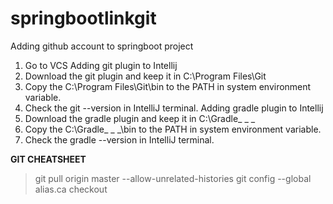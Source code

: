 # springbootlinkgit

Adding github account to springboot project
  1. Go to VCS
Adding git plugin to Intellij
  1. Download the git plugin and keep it in C:\Program Files\Git
  2. Copy the C:\Program Files\Git\bin to the PATH in system environment variable.
  3. Check the git --version in IntelliJ terminal.
Adding gradle plugin to Intellij
  1. Download the gradle plugin and keep it in C:\Gradle_ _ _
  2. Copy the C:\Gradle_ _ _\bin to the PATH in system environment variable.
  3. Check the gradle --version in IntelliJ terminal.

**GIT CHEATSHEET**

>git pull origin master --allow-unrelated-histories
>git config --global alias.ca checkout


